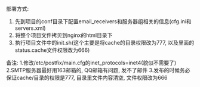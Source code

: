 部署方式:
   1. 先到项目的conf目录下配置email_receivers和服务器组相关的信息(cfg.ini和servers.xml)
   2. 将整个项目文件拷贝到nginx的html目录下
   3. 执行项目文件中的init.sh(这个主要是将cache的目录权限改为777, 以及里面的status.cache文件权限改为666)

备注:
1.修改/etc/postfix/main.cfg的inet_protocols=inet4(貌似不需要了)
2.SMTP服务器最好用163邮箱的, QQ邮箱有问题, 发不了邮件
3.发布的时候务必保证cache/目录的权限是777, 目录里文件内容清空, 文件权限改为666
